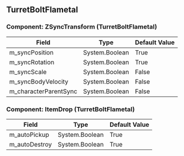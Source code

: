## TurretBoltFlametal

### Component: ZSyncTransform (TurretBoltFlametal)

|Field|Type|Default Value|
|---|---|---|
|m_syncPosition|System.Boolean|True|
|m_syncRotation|System.Boolean|True|
|m_syncScale|System.Boolean|False|
|m_syncBodyVelocity|System.Boolean|False|
|m_characterParentSync|System.Boolean|False|

### Component: ItemDrop (TurretBoltFlametal)

|Field|Type|Default Value|
|---|---|---|
|m_autoPickup|System.Boolean|True|
|m_autoDestroy|System.Boolean|True|

